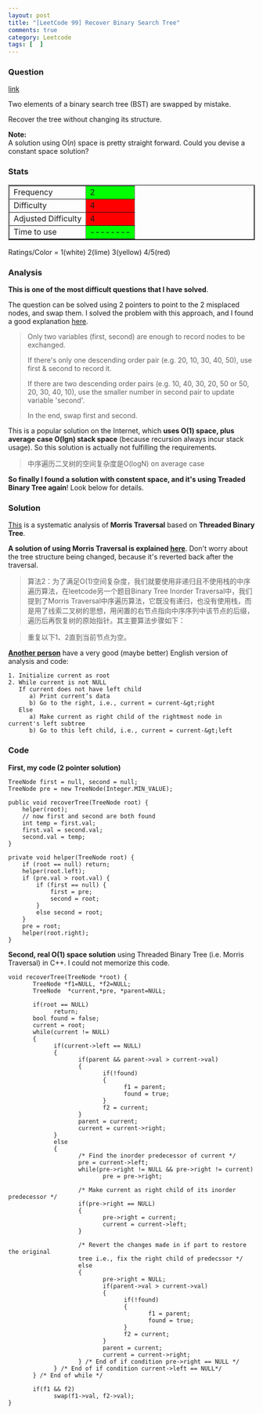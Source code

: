 ```yaml
---
layout: post
title: "[LeetCode 99] Recover Binary Search Tree"
comments: true
category: Leetcode
tags: [  ]
---
```


### Question 
[link](https://oj.leetcode.com/problems/recover-binary-search-tree/)

<div class="question-content">
            <p></p><p>
Two elements of a binary search tree (BST) are swapped by mistake.</p>

<p>Recover the tree without changing its structure.
</p>

<b>Note:</b><br>
A solution using O(<i>n</i>) space is pretty straight forward. Could you devise a constant space solution?
<p></p>

<p></p>
</div>

### Stats
<table border="2">
	<tr>
		<td>Frequency</td>
		<td bgcolor="lime">2</td>
	</tr>
	<tr>
		<td>Difficulty</td>
		<td bgcolor="red">4</td>
	</tr>
	<tr>
		<td>Adjusted Difficulty</td>
		<td bgcolor="red">4</td>
	</tr>
	<tr>
		<td>Time to use</td>
		<td bgcolor="lime">--------</td>
	</tr>
</table>

Ratings/Color = 1(white) 2(lime) 3(yellow) 4/5(red)

### Analysis

__This is one of the most difficult questions that I have solved__.

The question can be solved using 2 pointers to point to the 2 misplaced nodes, and swap them. I solved the problem with this approach, and I found a good explanation [here](http://chaoren.is-programmer.com/posts/42931.html). 

>Only two variables (first, second) are enough to record nodes to be exchanged. 
>
>If there's only one descending order pair (e.g. 20, 10, 30, 40, 50), use first & second to record it. 
>
>If there are two descending order pairs (e.g. 10, 40, 30, 20, 50 or 50, 20, 30, 40, 10), use the smaller number in second pair to update variable 'second'. 
>
>In the end, swap first and second.

This is a popular solution on the Internet, which __uses O(1) space, plus average case O(lgn) stack space__ (because recursion always incur stack usage). So this solution is actually not fulfilling the requirements. 

> 中序遍历二叉树的空间复杂度是O(logN) on average case

__So finally I found a solution with constent space, and it's using Treaded Binary Tree again__! Look below for details. 

### Solution

[This](http://www.geeksforgeeks.org/inorder-tree-traversal-without-recursion-and-without-stack/) is a systematic analysis of __Morris Traversal__ based on __Threaded Binary Tree__. 

__A solution of using Morris Traversal is explained [here](http://www.cnblogs.com/TenosDoIt/p/3445682.html)__. Don't worry about the tree structure being changed, because it's reverted back after the traversal. 

> 算法2：为了满足O(1)空间复杂度，我们就要使用非递归且不使用栈的中序遍历算法，在leetcode另一个题目Binary Tree Inorder Traversal中，我们提到了Morris Traversal中序遍历算法，它既没有递归，也没有使用栈，而是用了线索二叉树的思想，用闲置的右节点指向中序序列中该节点的后缀，遍历后再恢复树的原始指针。其主要算法步骤如下：

> 重复以下1、2直到当前节点为空。 

__[Another person](http://fisherlei.blogspot.sg/2012/12/leetcode-recover-binary-search-tree.html)__ have a very good (maybe better) English version of analysis and code: 

    1. Initialize current as root 
    2. While current is not NULL
       If current does not have left child
          a) Print current’s data
          b) Go to the right, i.e., current = current-&gt;right
       Else
          a) Make current as right child of the rightmost node in current's left subtree
          b) Go to this left child, i.e., current = current-&gt;left

### Code

__First, my code (2 pointer solution)__

	TreeNode first = null, second = null;
	TreeNode pre = new TreeNode(Integer.MIN_VALUE);

	public void recoverTree(TreeNode root) {
        helper(root);
        // now first and second are both found
        int temp = first.val;
        first.val = second.val;
        second.val = temp;
    }
    
    private void helper(TreeNode root) {
        if (root == null) return;
        helper(root.left);
        if (pre.val > root.val) {
            if (first == null) {
                first = pre;
                second = root;
            }
            else second = root;
        }
        pre = root;
        helper(root.right);
    }

__Second, real O(1) space solution__ using Threaded Binary Tree (i.e. Morris Traversal) in C++. I could not memorize this code. 

    void recoverTree(TreeNode *root) {
           TreeNode *f1=NULL, *f2=NULL;
           TreeNode  *current,*pre, *parent=NULL;

           if(root == NULL)
                 return;
           bool found = false;
           current = root;
           while(current != NULL)
           {                
                 if(current->left == NULL)
                 {
                        if(parent && parent->val > current->val)
                        {
                               if(!found)
                               {
                                     f1 = parent;
                                     found = true;
                               }
                               f2 = current;
                        }
                        parent = current;
                        current = current->right;     
                 }   
                 else
                 {
                        /* Find the inorder predecessor of current */
                        pre = current->left;
                        while(pre->right != NULL && pre->right != current)
                               pre = pre->right;

                        /* Make current as right child of its inorder predecessor */
                        if(pre->right == NULL)
                        {
                               pre->right = current;
                               current = current->left;
                        }

                        /* Revert the changes made in if part to restore the original
                        tree i.e., fix the right child of predecssor */  
                        else
                        {
                               pre->right = NULL;
                               if(parent->val > current->val)
                               {
                                     if(!found)
                                     {
                                            f1 = parent;       
                                            found = true;
                                     }
                                     f2 = current;
                               }
                               parent = current;
                               current = current->right;     
                        } /* End of if condition pre->right == NULL */
                 } /* End of if condition current->left == NULL*/
           } /* End of while */

           if(f1 && f2)
                 swap(f1->val, f2->val);
    }
